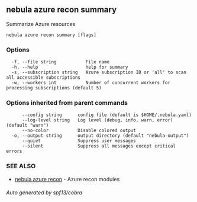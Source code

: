 ## nebula azure recon summary

Summarize Azure resources

```
nebula azure recon summary [flags]
```

### Options

```
  -f, --file string           File name
  -h, --help                  help for summary
  -s, --subscription string   Azure subscription ID or 'all' to scan all accessible subscriptions
  -w, --workers int           Number of concurrent workers for processing subscriptions (default 5)
```

### Options inherited from parent commands

```
      --config string      config file (default is $HOME/.nebula.yaml)
      --log-level string   Log level (debug, info, warn, error) (default "warn")
      --no-color           Disable colored output
  -o, --output string      output directory (default "nebula-output")
      --quiet              Suppress user messages
      --silent             Suppress all messages except critical errors
```

### SEE ALSO

* [nebula azure recon](nebula_azure_recon.md)	 - Azure recon modules

###### Auto generated by spf13/cobra
